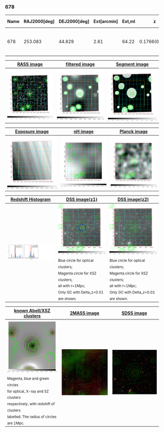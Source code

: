 <div STYLE="page-break-after: always;"></div>

### 678

|Name|RAJ2000[deg]|DEJ2000[deg] |Ext[arcmin]| Ext,ml | z | z_src| C|GC(XSZ,Delta_z<0.01)| GC(OPT,Delta_z<0.01)|GC| R_sig[arcmin] | R500[arcmin] | R500[Mpc]| CRsig[c/s] | CR500[c/s] |L500[1E44 erg/s]|F500[1E-12 erg/s/cm^2]| M500[1E14 Msun]|Tx[keV]|Cnt_sig|Beta|Rc[arcmin]|Comment|Alias|
|---|---|---|---|---|---|------|---|--------|---------|----------|---|---|---|---|---|---|---|---|---|---|---|---|---|---|
|678| 253.083| 44.829| 2.61| 64.22| 0.1766(0.005)| z1, z_xsz| B| F20, MCXC, SPI| C, N, RM, W, Zw| C, F20, MCXC, N, SPI, W| 7.825| 5.765| 1.034| 0.153(0.024)| 0.147(0.023)| 2.619(0.252)| 3.005(0.289)| 3.74(0.17)| 5.11(0.15)| 99.4| 0.917(-0.103+0.060)| 5.247(-0.693+0.509)| -| k323|

|[RASS image](../image/678/678_img.pdf)|[filtered image](../image/678/678_fil.pdf)|[Segment image](../image/678/678_seg.pdf)|
|-------------------|--------------------|-------------------|
| <img src="../image/678/678_img.png" width="300">  | <img src="../image/678/678_fil.png" width="300">   | <img src="../image/678/678_seg.png" width="300">  |

|[Exposure image](../image/678/678_mex.pdf)| [nH image](../image/678/678_nh.pdf)| [Planck image](../image/678/678_p.pdf)|
|-------------------|--------------------|-------------------|
|<img src="../image/678/678_mex.png" width="300">   | <img src="../image/678/678_nh.png" width="300">    | <img src="../image/678/678_p.png" width="300"> |

|[Redshift Histogram](../image/678/678_zg.pdf) | [DSS image(z1)](../image/678/678_dss_z1.pdf)      |  [DSS image(z2)](../image/678/678_dss_z2.pdf)    |
|-------------------|--------------------|-------------------|
|<img src="../image/678/678_zg.png" width="300"> |<img src="../image/678/678_dss_z1.png" width="300"> <sub><br>Blue circle for optical clusters; <br>Magenta circle for XSZ clusters; <br>all with r=1Mpc; <br>Only GC with Delta_z<0.01 are shown. </sub>| <img src="../image/678/678_dss_z2.png" width="300"><sub><br>Blue circle for optical clusters; <br>Magenta circle for XSZ clusters; <br>all with r=1Mpc; <br>Only GC with Delta_z<0.01 are shown. </sub> |

|[known Abell/XSZ clusters](../image/678/678_gc.pdf) | [2MASS image](../image/678/678_2mass.pdf)      |[SDSS image](../image/678/678_sdss.pdf)   |
|-------------------|-------------------|-------------------|
|<img src=../image/678/678_gc.png width="300"> <br><sub>Magenta, blue and green circles <br>for optical, X-ray and SZ clusters <br>respectively, with redshift of clusters <br>labelled. The radius of circles <br>are 1Mpc.</sub>|<img src="../image/678/678_2mass.png" width="300">  | <img src="../image/678/678_sdss.png" width="300">  |




